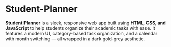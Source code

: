 # Student-Planner
**Student Planner** is a sleek, responsive web app built using **HTML, CSS, and JavaScript** to help students organize their academic tasks with ease. It features a modern UI, category-based task organization, and a calendar with month switching — all wrapped in a dark gold-grey aesthetic.
